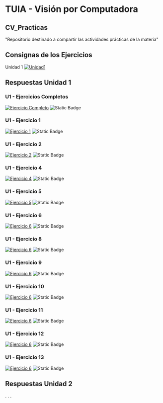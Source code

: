 # TUIA - Visión por Computadora

## CV_Practicas
"Repositorio destinado a compartir las actividades prácticas de la materia"

## Consignas de los Ejercicios

Unidad 1 [![Unidad1](https://img.shields.io/badge/github-%23121011.svg?style=for-the-badge&logo=github&logoColor=white)](https://github.com/MiguelMussi/CV_Practicas/blob/main/Consignas.md)
    

## Respuestas Unidad 1

### U1 - Ejercicios Completos
[![Ejercicio Completo](https://colab.research.google.com/assets/colab-badge.svg)](https://colab.research.google.com/github/MiguelMussi/CV_Practicas/blob/master/Unidad_1_Practica_Completo.ipynb)
![Static Badge](https://img.shields.io/badge/💾_Código-✔️_Listo-green?style=flat)

### U1 - Ejercicio 1
[![Ejercicio 1](https://colab.research.google.com/assets/colab-badge.svg)](https://colab.research.google.com/github/MiguelMussi/CV_Practicas/blob/master/Unidad_1_Ej_1.ipynb)
![Static Badge](https://img.shields.io/badge/💾_Código-✔️_Listo-green?style=flat)

### U1 - Ejercicio 2
[![Ejercicio 2](https://colab.research.google.com/assets/colab-badge.svg)](https://colab.research.google.com/github/MiguelMussi/CV_Practicas/blob/master/Unidad_1_Ej_2.ipynb)
![Static Badge](https://img.shields.io/badge/💾_Código-✔️_Listo-green?style=flat)

### U1 - Ejercicio 4
[![Ejercicio 4](https://colab.research.google.com/assets/colab-badge.svg)](https://colab.research.google.com/github/MiguelMussi/CV_Practicas/blob/master/Unidad_1_Ej_4.ipynb)
![Static Badge](https://img.shields.io/badge/💾_Código-✔️_Listo-green?style=flat)

### U1 - Ejercicio 5
[![Ejercicio 5](https://colab.research.google.com/assets/colab-badge.svg)](https://colab.research.google.com/github/MiguelMussi/CV_Practicas/blob/master/Unidad_1_Ej_5.ipynb)
![Static Badge](https://img.shields.io/badge/💾_Código-✔️_Listo-green?style=flat)

### U1 - Ejercicio 6
[![Ejercicio 6](https://colab.research.google.com/assets/colab-badge.svg)](https://colab.research.google.com/github/MiguelMussi/CV_Practicas/blob/master/Unidad_1_Ej_6.ipynb)
![Static Badge](https://img.shields.io/badge/💾_Código-✔️_Listo-green?style=flat)

### U1 - Ejercicio 8
[![Ejercicio 6](https://colab.research.google.com/assets/colab-badge.svg)](https://colab.research.google.com/github/MiguelMussi/CV_Practicas/blob/master/Unidad_1_Ej_6.ipynb)
![Static Badge](https://img.shields.io/badge/💾_Código-🚧_En_Proceso-important?style=flat)

### U1 - Ejercicio 9
[![Ejercicio 6](https://colab.research.google.com/assets/colab-badge.svg)](https://colab.research.google.com/github/MiguelMussi/CV_Practicas/blob/master/Unidad_1_Ej_6.ipynb)
![Static Badge](https://img.shields.io/badge/💾_Código-🚧_En_Proceso-important?style=flat)

### U1 - Ejercicio 10
[![Ejercicio 6](https://colab.research.google.com/assets/colab-badge.svg)](https://colab.research.google.com/github/MiguelMussi/CV_Practicas/blob/master/Unidad_1_Ej_6.ipynb)
![Static Badge](https://img.shields.io/badge/💾_Código-🚧_En_Proceso-important?style=flat)

### U1 - Ejercicio 11
[![Ejercicio 6](https://colab.research.google.com/assets/colab-badge.svg)](https://colab.research.google.com/github/MiguelMussi/CV_Practicas/blob/master/Unidad_1_Ej_6.ipynb)
![Static Badge](https://img.shields.io/badge/💾_Código-🚧_En_Proceso-important?style=flat)

### U1 - Ejercicio 12
[![Ejercicio 6](https://colab.research.google.com/assets/colab-badge.svg)](https://colab.research.google.com/github/MiguelMussi/CV_Practicas/blob/master/Unidad_1_Ej_6.ipynb)
![Static Badge](https://img.shields.io/badge/💾_Código-🚧_En_Proceso-important?style=flat)

### U1 - Ejercicio 13
[![Ejercicio 6](https://colab.research.google.com/assets/colab-badge.svg)](https://colab.research.google.com/github/MiguelMussi/CV_Practicas/blob/master/Unidad_1_Ej_6.ipynb)
![Static Badge](https://img.shields.io/badge/💾_Código-🚧_En_Proceso-important?style=flat)


## Respuestas Unidad 2
.
.
.
